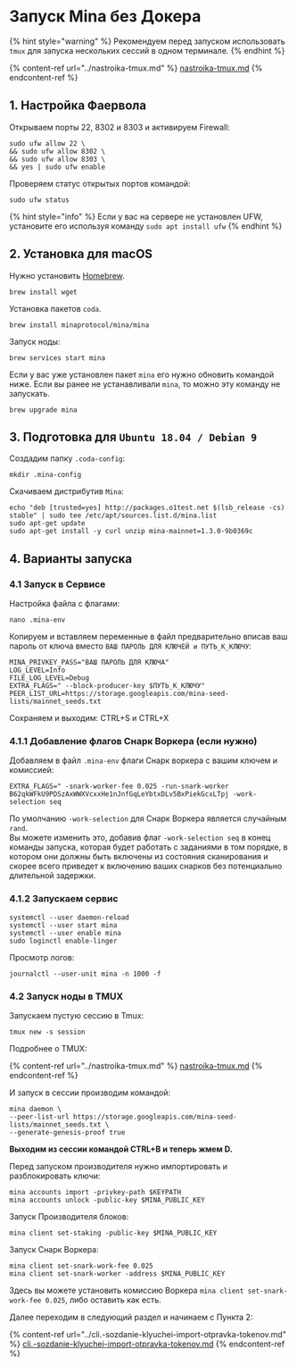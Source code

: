 # Запуск Mina без Докера

{% hint style="warning" %}
Рекомендуем перед запуском использовать `tmux` для запуска нескольких сессий в одном терминале.
{% endhint %}

{% content-ref url="../nastroika-tmux.md" %}
[nastroika-tmux.md](../nastroika-tmux.md)
{% endcontent-ref %}

## 1. Настройка Фаервола

Открываем порты 22, 8302 и 8303 и активируем Firewall:

```
sudo ufw allow 22 \
&& sudo ufw allow 8302 \
&& sudo ufw allow 8303 \
&& yes | sudo ufw enable
```

Проверяем статус открытых портов командой:

```
sudo ufw status
```

{% hint style="info" %}
Если у вас на сервере не установлен UFW, установите его используя команду `sudo apt install ufw`
{% endhint %}

## 2. Установка для macOS

Нужно установить [Homebrew](https://brew.sh/).

```
brew install wget
```

Установка пакетов `coda`.

```
brew install minaprotocol/mina/mina
```

Запуск ноды:

```
brew services start mina
```

Если у вас уже установлен пакет `mina` его нужно обновить командой ниже. Если вы ранее не устанавливали `mina`, то можно эту команду не запускать.

```
brew upgrade mina
```

## 3. Подготовка для `Ubuntu 18.04 / Debian 9`

Создадим папку `.coda-config`:

```
mkdir .mina-config
```

Скачиваем дистрибутив `Mina`:

```
echo "deb [trusted=yes] http://packages.o1test.net $(lsb_release -cs) stable" | sudo tee /etc/apt/sources.list.d/mina.list
sudo apt-get update
sudo apt-get install -y curl unzip mina-mainnet=1.3.0-9b0369c
```

## 4. Варианты запуска

### 4.1 Запуск в Сервисе

Настройка файла с флагами:

```
nano .mina-env
```

Копируем и вставляем переменные в файл предварительно вписав ваш пароль от ключа вместо `ВАШ ПАРОЛЬ ДЛЯ КЛЮЧЕЙ и ПУТЬ_К_КЛЮЧУ`:

```
MINA_PRIVKEY_PASS="ВАШ ПАРОЛЬ ДЛЯ КЛЮЧА"
LOG_LEVEL=Info
FILE_LOG_LEVEL=Debug
EXTRA_FLAGS=" --block-producer-key $ПУТЬ_К_КЛЮЧУ"
PEER_LIST_URL=https://storage.googleapis.com/mina-seed-lists/mainnet_seeds.txt
```

Сохраняем и выходим: CTRL+S и CTRL+X

### 4.1.1 Добавление флагов Снарк Воркера (если нужно)

Добавляем в файл `.mina-env` флаги Снарк воркера с вашим ключем и комиссией:

```
EXTRA_FLAGS=" -snark-worker-fee 0.025 -run-snark-worker B62qkWFkU9PDSzAxWWXVcxxHe1nJnfGqLeYbtxDLv5BxPiekGcxLTpj -work-selection seq
```

По умолчанию `-work-selection` для Снарк Воркера является случайным `rand`.\
Вы можете изменить это, добавив флаг `-work-selection seq` в конец команды запуска, которая будет работать с заданиями в том порядке, в котором они должны быть включены из состояния сканирования и скорее всего приведет к включению ваших снарков без потенциально длительной задержки.

### 4.1.2 Запускаем сервис

```
systemctl --user daemon-reload
systemctl --user start mina
systemctl --user enable mina
sudo loginctl enable-linger
```

Просмотр логов:

```
journalctl --user-unit mina -n 1000 -f
```

### 4.2 Запуск ноды в TMUX

Запускаем пустую сессию в Tmux:

```
tmux new -s session
```

Подробнее о TMUX:

{% content-ref url="../nastroika-tmux.md" %}
[nastroika-tmux.md](../nastroika-tmux.md)
{% endcontent-ref %}

И запуск в сессии производим командой:

```
mina daemon \
--peer-list-url https://storage.googleapis.com/mina-seed-lists/mainnet_seeds.txt \
--generate-genesis-proof true
```

**Выходим из сессии командой CTRL+B и теперь жмем D.**

Перед запуском производителя нужно импортировать и разблокировать ключи:

```
mina accounts import -privkey-path $KEYPATH
mina accounts unlock -public-key $MINA_PUBLIC_KEY
```

Запуск Производителя блоков:

```
mina client set-staking -public-key $MINA_PUBLIC_KEY
```

Запуск Снарк Воркера:

```
mina client set-snark-work-fee 0.025
mina client set-snark-worker -address $MINA_PUBLIC_KEY
```

Здесь вы можете установить комиссию Воркера `mina client set-snark-work-fee 0.025`, либо оставить как есть.

Далее переходим в следующий раздел и начинаем с Пункта 2:

{% content-ref url="../cli.-sozdanie-klyuchei-import-otpravka-tokenov.md" %}
[cli.-sozdanie-klyuchei-import-otpravka-tokenov.md](../cli.-sozdanie-klyuchei-import-otpravka-tokenov.md)
{% endcontent-ref %}
